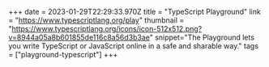 +++
date = 2023-01-29T22:29:33.970Z
title = "TypeScript Playground"
link = "https://www.typescriptlang.org/play"
thumbnail = "https://www.typescriptlang.org/icons/icon-512x512.png?v=8944a05a8b601855de116c8a56d3b3ae"
snippet="The Playground lets you write TypeScript or JavaScript online in a safe and sharable way."
tags = ["playground-typescript"]
+++
